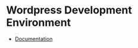 # Wordpress Development Environment

- [Documentation](https://github.com/andygodish/wikijs-storage/blob/main/wordpress/local-development.md)